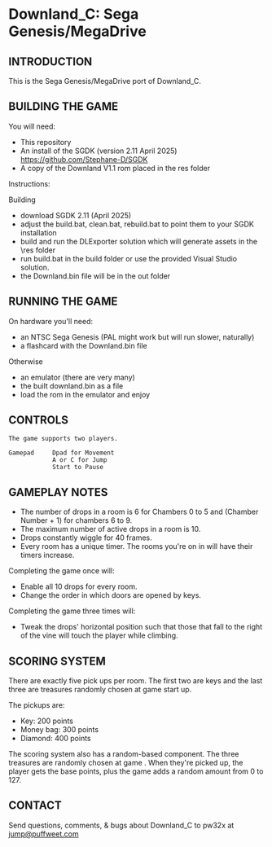# Downland_C: Sega Genesis/MegaDrive

## INTRODUCTION

This is the Sega Genesis/MegaDrive port of Downland_C.

## BUILDING THE GAME

You will need: 

- This repository
- An install of the SGDK (version 2.11 April 2025) https://github.com/Stephane-D/SGDK
- A copy of the Downland V1.1 rom placed in the res folder

Instructions:


Building

- download SGDK 2.11 (April 2025)
- adjust the build.bat, clean.bat, rebuild.bat to point them to your SGDK installation
- build and run the DLExporter solution which will generate assets in the \res folder
- run build.bat in the build folder or use the provided Visual Studio solution.
- the Downland.bin file will be in the out folder 
   

## RUNNING THE GAME

On hardware you'll need: 
- an NTSC Sega Genesis (PAL might work but will run slower, naturally)
- a flashcard with the Downland.bin file

Otherwise
- an emulator (there are very many)
- the built downland.bin as a file 
- load the rom in the emulator and enjoy

## CONTROLS

    The game supports two players. 
    
    Gamepad     Dpad for Movement
                A or C for Jump
                Start to Pause
                
## GAMEPLAY NOTES

- The number of drops in a room is 6 for Chambers 0 to 5 and (Chamber Number + 1) for chambers 6 to 9.
- The maximum number of active drops in a room is 10.
- Drops constantly wiggle for 40 frames.
- Every room has a unique timer. The rooms you're on in will have their timers increase.

Completing the game once will:
- Enable all 10 drops for every room.
- Change the order in which doors are opened by keys.

Completing the game three times will:
- Tweak the drops' horizontal position such that those that fall to the right of the vine will touch the player while climbing.


## SCORING SYSTEM

There are exactly five pick ups per room. 
The first two are keys and the last three are treasures randomly chosen at game start up.

The pickups are:
- Key:        200 points
- Money bag:  300 points
- Diamond:    400 points

The scoring system also has a random-based component. The three treasures are randomly chosen at game . When they're picked up, the player gets the base points, plus the game adds a random amount from 0 to 127. 

## CONTACT

Send questions, comments, & bugs about Downland_C to pw32x at jump@puffweet.com
                

